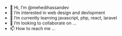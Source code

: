 - 👋 Hi, I’m @mehedihassandev
- 👀 I’m interested in web design and devlopment
- 🌱 I’m currently learning javascript, php, react, laravel
- 💞️ I’m looking to collaborate on ...
- 📫 How to reach me ...

<!---
mehedihassandev/mehedihassandev is a ✨ special ✨ repository because its `README.md` (this file) appears on your GitHub profile.
You can click the Preview link to take a look at your changes.
--->
